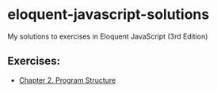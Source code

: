 # eloquent-javascript-solutions
My solutions to exercises in Eloquent JavaScript (3rd Edition)
## Exercises:
- [Chapter 2. Program Structure](https://eloquentjavascript.net/02_program_structure.html#h_TcUD2vzyMe)